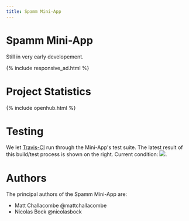```yaml
---
title: Spamm Mini-App
---
```


# Spamm Mini-App

Still in very early developement.

{% include responsive_ad.html %}

# Project Statistics

{% include openhub.html %}

# Testing

We let
[Travis-CI](https://travis-ci.org)
run through the Mini-App's test suite.  The latest result of this build/test
process is shown on the right. Current condition:
[![](https://travis-ci.org/FreeON/spammpack-miniapp.svg)](https://travis-ci.org/FreeON/spammpack-miniapp).

# Authors

The principal authors of the Spamm Mini-App are:

  - Matt Challacombe @mattchallacombe
  - Nicolas Bock @nicolasbock
